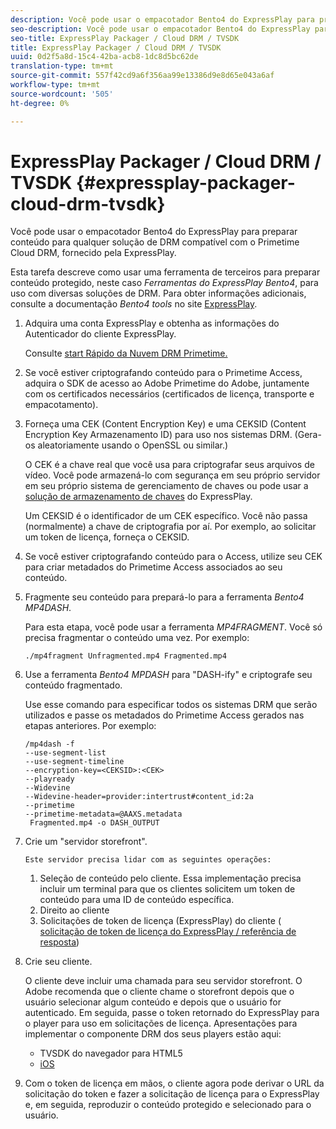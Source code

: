 ```yaml
---
description: Você pode usar o empacotador Bento4 do ExpressPlay para preparar conteúdo para qualquer solução de DRM compatível com o Primetime Cloud DRM, fornecido pela ExpressPlay.
seo-description: Você pode usar o empacotador Bento4 do ExpressPlay para preparar conteúdo para qualquer solução de DRM compatível com o Primetime Cloud DRM, fornecido pela ExpressPlay.
seo-title: ExpressPlay Packager / Cloud DRM / TVSDK
title: ExpressPlay Packager / Cloud DRM / TVSDK
uuid: 0d2f5a8d-15c4-42ba-acb8-1dc8d5bc62de
translation-type: tm+mt
source-git-commit: 557f42cd9a6f356aa99e13386d9e8d65e043a6af
workflow-type: tm+mt
source-wordcount: '505'
ht-degree: 0%

---
```



# ExpressPlay Packager / Cloud DRM / TVSDK {#expressplay-packager-cloud-drm-tvsdk}

Você pode usar o empacotador Bento4 do ExpressPlay para preparar conteúdo para qualquer solução de DRM compatível com o Primetime Cloud DRM, fornecido pela ExpressPlay.

Esta tarefa descreve como usar uma ferramenta de terceiros para preparar conteúdo protegido, neste caso *Ferramentas do ExpressPlay Bento4*, para uso com diversas soluções de DRM. Para obter informações adicionais, consulte a documentação *Bento4 tools* no site [ExpressPlay](https://www.expressplay.com/developer/).
1. Adquira uma conta ExpressPlay e obtenha as informações do Autenticador do cliente ExpressPlay.

   Consulte [start Rápido da Nuvem DRM Primetime.](../../quick-start/quick-overview.md)
1. Se você estiver criptografando conteúdo para o Primetime Access, adquira o SDK de acesso ao Adobe Primetime do Adobe, juntamente com os certificados necessários (certificados de licença, transporte e empacotamento).
1. Forneça uma CEK (Content Encryption Key) e uma CEKSID (Content Encryption Key Armazenamento ID) para uso nos sistemas DRM. (Gera-os aleatoriamente usando o OpenSSL ou similar.)

   O CEK é a chave real que você usa para criptografar seus arquivos de vídeo. Você pode armazená-lo com segurança em seu próprio servidor em seu próprio sistema de gerenciamento de chaves ou pode usar a [solução de armazenamento de chaves](https://www.expressplay.com/developer/key-storage/) do ExpressPlay.

   Um CEKSID é o identificador de um CEK específico. Você não passa (normalmente) a chave de criptografia por aí. Por exemplo, ao solicitar um token de licença, forneça o CEKSID.

1. Se você estiver criptografando conteúdo para o Access, utilize seu CEK para criar metadados do Primetime Access associados ao seu conteúdo.

1. Fragmente seu conteúdo para prepará-lo para a ferramenta *Bento4 MP4DASH*.

   Para esta etapa, você pode usar a ferramenta *MP4FRAGMENT*. Você só precisa fragmentar o conteúdo uma vez. Por exemplo:

   ```
   ./mp4fragment Unfragmented.mp4 Fragmented.mp4
   ```

1. Use a ferramenta *Bento4 MPDASH* para &quot;DASH-ify&quot; e criptografe seu conteúdo fragmentado.

   Use esse comando para especificar todos os sistemas DRM que serão utilizados e passe os metadados do Primetime Access gerados nas etapas anteriores. Por exemplo:

   ```
   /mp4dash -f  
   --use-segment-list  
   --use-segment-timeline  
   --encryption-key=<CEKSID>:<CEK>  
   --playready  
   --Widevine  
   --Widevine-header=provider:intertrust#content_id:2a  
   --primetime  
   --primetime-metadata=@AAXS.metadata 
    Fragmented.mp4 -o DASH_OUTPUT
   ```

1. Crie um &quot;servidor storefront&quot;.

       Este servidor precisa lidar com as seguintes operações:
   
   1. Seleção de conteúdo pelo cliente. Essa implementação precisa incluir um terminal para que os clientes solicitem um token de conteúdo para uma ID de conteúdo específica.
   1. Direito ao cliente
   1. Solicitações de token de licença (ExpressPlay) do cliente ( [solicitação de token de licença do ExpressPlay / referência de resposta](../../license-token-req-resp-ref/license-req-resp-overview.md))

1. Crie seu cliente.

   O cliente deve incluir uma chamada para seu servidor storefront. O Adobe recomenda que o cliente chame o storefront depois que o usuário selecionar algum conteúdo e depois que o usuário for autenticado. Em seguida, passe o token retornado do ExpressPlay para o player para uso em solicitações de licença. Apresentações para implementar o componente DRM dos seus players estão aqui:

   * TVSDK do navegador para HTML5
   * [iOS](../../../../programming/tvsdk-3x-ios-prog/ios-3x-drm-content-security/ios-3x-apple-fairplay-tvsdk.md)

1. Com o token de licença em mãos, o cliente agora pode derivar o URL da solicitação do token e fazer a solicitação de licença para o ExpressPlay e, em seguida, reproduzir o conteúdo protegido e selecionado para o usuário.
